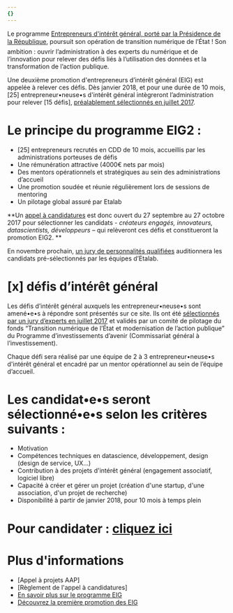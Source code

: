 ```yaml
---
{}
---
```

Le programme [Entrepreneurs
d'intérêt général, porté par la Présidence de la République](https://www.etalab.gouv.fr/entrepreneurs-dinteret-general), poursuit
son opération de transition numérique de l’État ! Son ambition : ouvrir l’administration
à des experts du numérique et de l’innovation pour relever des défis liés à
l’utilisation des données et la transformation de l’action publique.

Une deuxième
promotion d'entrepreneurs d’intérêt général (EIG) est appelée à relever ces
défis. Dès janvier 2018, et pour une durée de 10 mois, \[25\]
entrepreneur•neuse•s d'intérêt général intègreront l’administration pour
relever \[15 défis\], [préalablement
sélectionnés en juillet 2017](https://www.etalab.gouv.fr/entrepreneurs-dinteret-general-promo-2-decouvrez-les-10-defis-retenus-par-le-jury).

# Le principe du programme EIG2 :

* \[25\] entrepreneurs recrutés en CDD de 10 mois,
  accueillis par les administrations porteuses de défis
* Une rémunération attractive (4000€ nets par mois)
* Des mentors opérationnels et stratégiques au sein des administrations
  d’accueil
* Une promotion soudée et réunie régulièrement lors de
  sessions de mentoring
* Un pilotage global assuré par Etalab

\*\*Un [appel
à candidatures](https://framaforms.org/candidature-entrepreneurs-dinteret-general-promo-2-1501592391) est donc ouvert du 27 septembre au 27 octobre 2017 pour sélectionner
les candidats - *créateurs engagés,
innovateurs, datascientists, développeurs –* qui relèveront ces défis et
constitueront la promotion EIG2. \*\*

En novembre
prochain, [un jury de personnalités qualifiées](https://www.etalab.gouv.fr/decouvrez-les-membres-du-jury-du-programme-entrepreneurs-dinteret-general) auditionnera les candidats pré-sélectionnés
par les équipes d’Etalab.

# \[x\] défis d’intérêt général

Les défis
d’intérêt général auxquels les entrepreneur•neuse•s sont amené•e•s à répondre
sont présentés sur ce site. Ils ont été [sélectionnés par un jury
d’experts en juillet 2017](https://www.etalab.gouv.fr/entrepreneurs-dinteret-general-promo-2-decouvrez-les-10-defis-retenus-par-le-jury) et validés par un comité de pilotage du fonds “Transition numérique
de l’État et modernisation de l’action publique” du Programme d’investissements
d’avenir (Commissariat général à l’investissement).

Chaque défi
sera réalisé par une équipe de 2 à 3 entrepreneur•neuse•s d'intérêt général et encadré par un
mentor opérationnel au sein de l’équipe d’accueil.

# Les candidat•e•s seront sélectionné•e•s selon les critères suivants :

* Motivation
* Compétences techniques en datascience, développement, design (design de service, UX...)
* Contribution à des projets d'intérêt général (engagement associatif, logiciel libre)
* Capacité à créer et gérer un projet (création d'une startup, d'une association, d'un projet de recherche)
* Disponibilité à partir de janvier 2018, pour 10 mois à temps plein

# Pour candidater : [cliquez ici](https://framaforms.org/candidature-entrepreneurs-dinteret-general-promotion-2-1501592391)

# Plus d'informations

* \[Appel à projets AAP\]
* \[Règlement de l'appel à candidatures\]
* [En savoir plus sur le programme EIG](https://www.etalab.gouv.fr/entrepreneurs-dinteret-general)
* [Découvrez la première promotion des EIG](https://www.etalab.gouv.fr/decouvrez-la-1e-promotion-des-entrepreneurs-dinteret-general)
